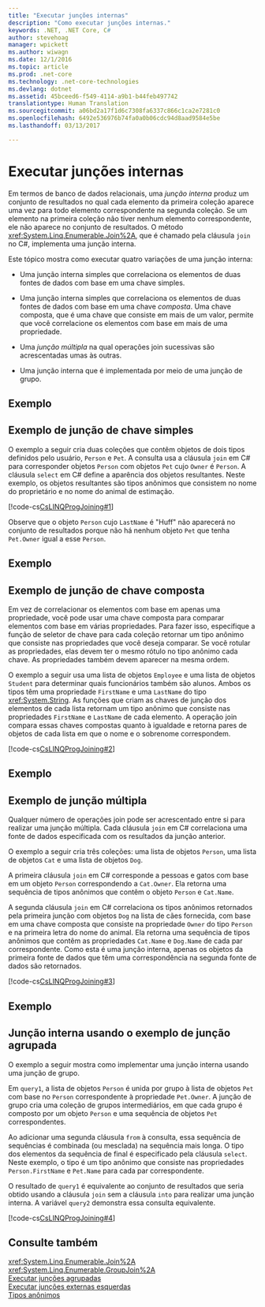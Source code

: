 ```yaml
---
title: "Executar junções internas"
description: "Como executar junções internas."
keywords: .NET, .NET Core, C#
author: stevehoag
manager: wpickett
ms.author: wiwagn
ms.date: 12/1/2016
ms.topic: article
ms.prod: .net-core
ms.technology: .net-core-technologies
ms.devlang: dotnet
ms.assetid: 45bceed6-f549-4114-a9b1-b44feb497742
translationtype: Human Translation
ms.sourcegitcommit: a06bd2a17f1d6c7308fa6337c866c1ca2e7281c0
ms.openlocfilehash: 6492e536976b74fa0a0b06cdc94d8aad9584e5be
ms.lasthandoff: 03/13/2017

---
```

# <a name="perform-inner-joins"></a>Executar junções internas

Em termos de banco de dados relacionais, uma *junção interna* produz um conjunto de resultados no qual cada elemento da primeira coleção aparece uma vez para todo elemento correspondente na segunda coleção. Se um elemento na primeira coleção não tiver nenhum elemento correspondente, ele não aparece no conjunto de resultados. O método <xref:System.Linq.Enumerable.Join%2A>, que é chamado pela cláusula `join` no C#, implementa uma junção interna.  
  
 Este tópico mostra como executar quatro variações de uma junção interna:  
  
-   Uma junção interna simples que correlaciona os elementos de duas fontes de dados com base em uma chave simples.  
  
-   Uma junção interna simples que correlaciona os elementos de duas fontes de dados com base em uma chave *composta*. Uma chave composta, que é uma chave que consiste em mais de um valor, permite que você correlacione os elementos com base em mais de uma propriedade.  
  
-   Uma *junção múltipla* na qual operações join sucessivas são acrescentadas umas às outras.  
  
-   Uma junção interna que é implementada por meio de uma junção de grupo.  
  
## <a name="example"></a>Exemplo  
  
## <a name="simple-key-join-example"></a>Exemplo de junção de chave simples  
 O exemplo a seguir cria duas coleções que contêm objetos de dois tipos definidos pelo usuário, `Person` e `Pet`. A consulta usa a cláusula `join` em C# para corresponder objetos `Person` com objetos `Pet` cujo `Owner` é `Person`. A cláusula `select` em C# define a aparência dos objetos resultantes. Neste exemplo, os objetos resultantes são tipos anônimos que consistem no nome do proprietário e no nome do animal de estimação.  
  
 [!code-cs[CsLINQProgJoining#1](../../../samples/snippets/csharp/concepts/linq/how-to-perform-inner-joins_1.cs)]  
  
 Observe que o objeto `Person` cujo `LastName` é "Huff" não aparecerá no conjunto de resultados porque não há nenhum objeto `Pet` que tenha `Pet.Owner` igual a esse `Person`.  
  
## <a name="example"></a>Exemplo  
  
## <a name="composite-key-join-example"></a>Exemplo de junção de chave composta  
 Em vez de correlacionar os elementos com base em apenas uma propriedade, você pode usar uma chave composta para comparar elementos com base em várias propriedades. Para fazer isso, especifique a função de seletor de chave para cada coleção retornar um tipo anônimo que consiste nas propriedades que você deseja comparar. Se você rotular as propriedades, elas devem ter o mesmo rótulo no tipo anônimo cada chave. As propriedades também devem aparecer na mesma ordem.  
  
 O exemplo a seguir usa uma lista de objetos `Employee` e uma lista de objetos `Student` para determinar quais funcionários também são alunos. Ambos os tipos têm uma propriedade `FirstName` e uma `LastName` do tipo <xref:System.String>. As funções que criam as chaves de junção dos elementos de cada lista retornam um tipo anônimo que consiste nas propriedades `FirstName` e `LastName` de cada elemento. A operação join compara essas chaves compostas quanto à igualdade e retorna pares de objetos de cada lista em que o nome e o sobrenome correspondem.  
  
 [!code-cs[CsLINQProgJoining#2](../../../samples/snippets/csharp/concepts/linq/how-to-perform-inner-joins_2.cs)]  
  
## <a name="example"></a>Exemplo  
  
## <a name="multiple-join-example"></a>Exemplo de junção múltipla  
 Qualquer número de operações join pode ser acrescentado entre si para realizar uma junção múltipla. Cada cláusula `join` em C# correlaciona uma fonte de dados especificada com os resultados da junção anterior.  
  
 O exemplo a seguir cria três coleções: uma lista de objetos `Person`, uma lista de objetos `Cat` e uma lista de objetos `Dog`.  
  
 A primeira cláusula `join` em C# corresponde a pessoas e gatos com base em um objeto `Person` correspondendo a `Cat.Owner`. Ela retorna uma sequência de tipos anônimos que contêm o objeto `Person` e `Cat.Name`.  
  
 A segunda cláusula `join` em C# correlaciona os tipos anônimos retornados pela primeira junção com objetos `Dog` na lista de cães fornecida, com base em uma chave composta que consiste na propriedade `Owner` do tipo `Person` e na primeira letra do nome do animal. Ela retorna uma sequência de tipos anônimos que contêm as propriedades `Cat.Name` e `Dog.Name` de cada par correspondente. Como esta é uma junção interna, apenas os objetos da primeira fonte de dados que têm uma correspondência na segunda fonte de dados são retornados.  
  
 [!code-cs[CsLINQProgJoining#3](../../../samples/snippets/csharp/concepts/linq/how-to-perform-inner-joins_3.cs)]  
  
## <a name="example"></a>Exemplo  
  
## <a name="inner-join-by-using-grouped-join-example"></a>Junção interna usando o exemplo de junção agrupada  
 O exemplo a seguir mostra como implementar uma junção interna usando uma junção de grupo.  
  
 Em `query1`, a lista de objetos `Person` é unida por grupo à lista de objetos `Pet` com base no `Person` correspondente à propriedade `Pet.Owner`. A junção de grupo cria uma coleção de grupos intermediários, em que cada grupo é composto por um objeto `Person` e uma sequência de objetos `Pet` correspondentes.  
  
 Ao adicionar uma segunda cláusula `from` à consulta, essa sequência de sequências é combinada (ou mesclada) na sequência mais longa. O tipo dos elementos da sequência de final é especificado pela cláusula `select`. Neste exemplo, o tipo é um tipo anônimo que consiste nas propriedades `Person.FirstName` e `Pet.Name` para cada par correspondente.  
  
 O resultado de `query1` é equivalente ao conjunto de resultados que seria obtido usando a cláusula `join` sem a cláusula `into` para realizar uma junção interna. A variável `query2` demonstra essa consulta equivalente.  
  
 [!code-cs[CsLINQProgJoining#4](../../../samples/snippets/csharp/concepts/linq/how-to-perform-inner-joins_4.cs)]  
  
## <a name="see-also"></a>Consulte também  
 <xref:System.Linq.Enumerable.Join%2A>   
 <xref:System.Linq.Enumerable.GroupJoin%2A>   
 [Executar junções agrupadas](perform-grouped-joins.md)   
 [Executar junções externas esquerdas](perform-left-outer-joins.md)   
 [Tipos anônimos](../programming-guide/classes-and-structs/anonymous-types.md)   
 
